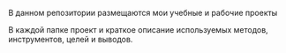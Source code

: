 В данном репозитории размещаются мои учебные и рабочие проекты

В каждой папке проект и краткое описание используемых методов, инструментов, целей и выводов.
